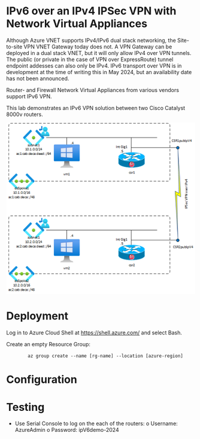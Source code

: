 # **IPv6 over an IPv4 IPSec VPN with Network Virtual Appliances**

Although Azure VNET supports IPv4/IPv6 dual stack networking, the Site-to-site VPN VNET Gateway today does not. A VPN Gateway can be deployed in a dual stack VNET, but it will only allow IPv4 over VPN tunnels. The public (or private in the case of VPN over ExpressRoute) tunnel endpoint addesses can also only be IPv4.
IPv6 transport over VPN is in development at the time of writing this in May 2024, but an availability date has not been announced.

Router- and Firewall Network Virtual Appliances from various vendors support IPv6 VPN.

This lab demonstrates an IPv6 VPN solution between two Cisco Catalyst 8000v routers.

![images](images/ipv6-over-vpn-nva.png)

# Deployment

Log in to Azure Cloud Shell at https://shell.azure.com/ and select Bash.

Create an empty Resource Group:

            az group create --name [rg-name] --location [azure-region]

# Configuration

# Testing



-	Use Serial Console to log on the each of the routers:
o	Username: AzureAdmin
o	Password: ipV6demo-2024


